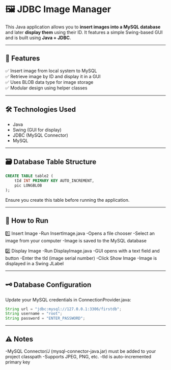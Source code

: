 # 🖼️ JDBC Image Manager

This Java application allows you to **insert images into a MySQL database** and later **display them** using their ID. It features a simple Swing-based GUI and is built using **Java + JDBC**.

---

## 🧠 Features

✅ Insert image from local system to MySQL  
✅ Retrieve image by ID and display it in a GUI  
✅ Uses BLOB data type for image storage  
✅ Modular design using helper classes  

---

## 🛠️ Technologies Used

- Java
- Swing (GUI for display)
- JDBC (MySQL Connector)
- MySQL

---

## 🗃️ Database Table Structure

```sql
CREATE TABLE table2 (
    tId INT PRIMARY KEY AUTO_INCREMENT,
    pic LONGBLOB
);
```
Ensure you create this table before running the application.

---

## 🚀 How to Run

1️⃣ Insert Image
-Run InsertImage.java
-Opens a file chooser
-Select an image from your computer
-Image is saved to the MySQL database

2️⃣ Display Image
-Run DisplayImage.java
-GUI opens with a text field and button
-Enter the tId (image serial number)
-Click Show Image
-Image is displayed in a Swing JLabel

---

## 🗝️ Database Configuration

Update your MySQL credentials in ConnectionProvider.java:
```Java
String url = "jdbc:mysql://127.0.0.1:3306/firstdb";
String username = "root";
String password = "ENTER_PASSWORD";
```
---

## ⚠️ Notes

-MySQL Connector/J (mysql-connector-java.jar) must be added to your project classpath
-Supports JPEG, PNG, etc.
-tId is auto-incremented primary key
